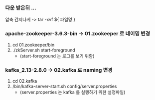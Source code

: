 ### 다운 받은뒤 ...
압축 간지나게 -> tar -xvf ${ 파일명 }

### apache-zookeeper-3.6.3-bin -> 01.zookeeper 로 네이밍 변경
1. cd 01.zookeeper/bin
2. ./zkServer.sh start-foreground
   - (start-foreground 는 로그를 보기 위함)

### kafka_2.13-2.8.0 -> 02.kafka 로 naming 변경
1. cd 02.kafka
2. /bin/kafka-server-start.sh config/server.properties
   - (server.properties 는 kafka 를 실행하기 위한 설정파일) 
